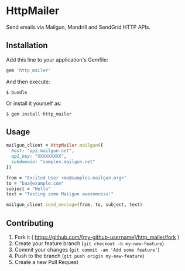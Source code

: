 # HttpMailer

Send emails via Mailgun, Mandrill and SendGrid HTTP APIs.

## Installation

Add this line to your application's Gemfile:

```ruby
gem 'http_mailer'
```

And then execute:

    $ bundle

Or install it yourself as:

    $ gem install http_mailer

## Usage

```ruby
mailgun_client = HttpMailer.mailgun({
  host: "api.mailgun.net",
  api_key: "XXXXXXXXX",
  subdomain: "samples.mailgun.net"
})

from = "Excited User <me@samples.mailgun.org>"
to = "baz@example.com"
subject = "Hello"
text = "Testing some Mailgun awesomness!"

mailgun_client.send_message(from, to, subject, text)
```

## Contributing

1. Fork it ( https://github.com/[my-github-username]/http_mailer/fork )
2. Create your feature branch (`git checkout -b my-new-feature`)
3. Commit your changes (`git commit -am 'Add some feature'`)
4. Push to the branch (`git push origin my-new-feature`)
5. Create a new Pull Request
